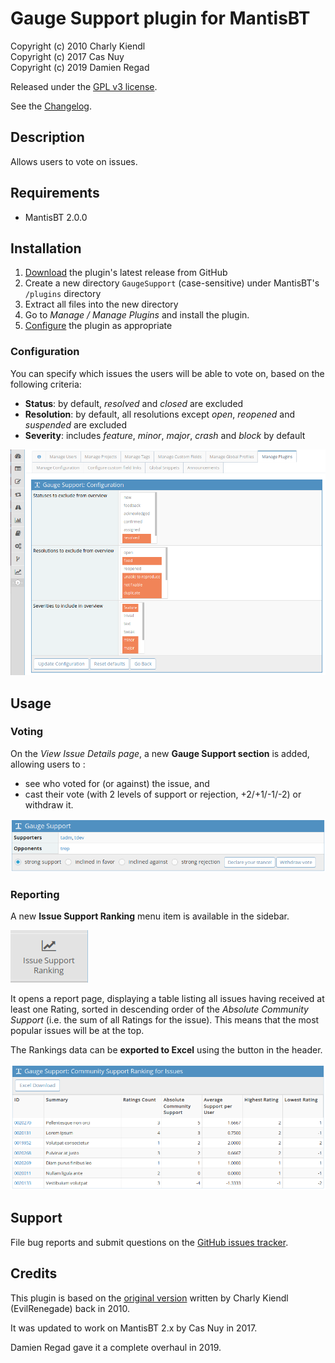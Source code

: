 # Gauge Support plugin for MantisBT

Copyright (c) 2010 Charly Kiendl  
Copyright (c) 2017 Cas Nuy  
Copyright (c) 2019 Damien Regad

Released under the [GPL v3 license](http://opensource.org/licenses/GPL-3.0).

See the [Changelog](https://github.com/mantisbt-plugins/GaugeSupport/blob/master/CHANGELOG.md).


## Description

Allows users to vote on issues.


## Requirements

- MantisBT 2.0.0


## Installation

1. [Download](https://github.com/mantisbt-plugins/GaugeSupport/releases/latest)
   the plugin's latest release from GitHub
2. Create a new directory `GaugeSupport` (case-sensitive) under MantisBT's 
   `/plugins` directory
3. Extract all files into the new directory
4. Go to _Manage / Manage Plugins_ and install the plugin.
5. [Configure](#Configuration) the plugin as appropriate

### Configuration

You can specify which issues the users will be able to vote on, based on the
following criteria:

- **Status**: by default, _resolved_ and _closed_ are excluded
- **Resolution**: by default, all resolutions except _open_, _reopened_ and
  _suspended_ are excluded 
- **Severity**: includes _feature_, _minor_, _major_, _crash_ and _block_
  by default

![Config page screenshot](doc/config.png)


## Usage

### Voting

On the _View Issue Details page_, a new **Gauge Support section** is added,  
allowing users to :

- see who voted for (or against) the issue, and
- cast their vote (with 2 levels of support or rejection, +2/+1/-1/-2) 
  or withdraw it.

![Voting form screenshot](doc/vote.png)

### Reporting

A new **Issue Support Ranking** menu item is available in the sidebar.

!['Issue Support Ranking' menu item](doc/menu.png)

It opens a report page, displaying a table listing all issues having received at 
least one Rating, sorted in descending order of the _Absolute Community Support_ 
(i.e. the sum of all Ratings for the issue). This means that the most popular 
issues will be at the top.

The Rankings data can be **exported to Excel** using the button in the header.

![Rankings page screenshot](doc/rankings.png) 
 

## Support

File bug reports and submit questions on the
[GitHub issues tracker](http://github.com/mantisbt-plugins/GaugeSupport/issues).


## Credits

This plugin is based on the [original version](https://github.com/EvilRenegade/Gauge-Support/)
written by Charly Kiendl (EvilRenegade) back in 2010. 

It was updated to work on MantisBT 2.x by Cas Nuy in 2017.

Damien Regad gave it a complete overhaul in 2019.
